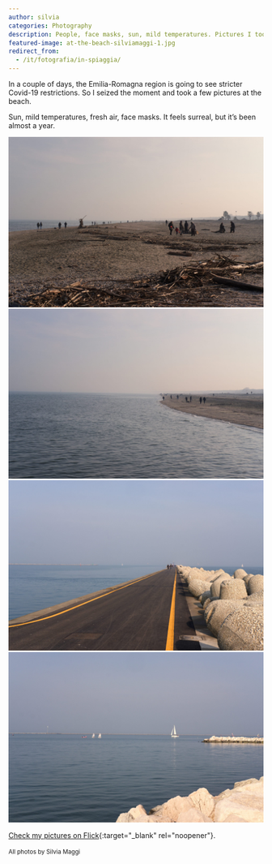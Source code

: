 ```yaml
---
author: silvia
categories: Photography
description: People, face masks, sun, mild temperatures. Pictures I took today at the beach in Marina di Ravenna.
featured-image: at-the-beach-silviamaggi-1.jpg
redirect_from:
  - /it/fotografia/in-spiaggia/
---
```

In a couple of days, the Emilia-Romagna region is going to see stricter Covid-19 restrictions. So I seized the moment and took a few pictures at the beach.

<!--more-->

Sun, mild temperatures, fresh air, face masks. It feels surreal, but it’s been almost a year.

![At the beach](/assets/images/at-the-beach-silviamaggi-2.jpeg)
![At the beach](/assets/images/at-the-beach-silviamaggi-3.jpeg)
![Diga foranea sud](/assets/images/at-the-beach-silviamaggi-4.jpeg)
![Learning to sail](/assets/images/at-the-beach-silviamaggi-5.jpeg)

[Check my pictures on Flick](https://www.flickr.com/photos/silvia-m/){:target="_blank" rel="noopener"}.

<small>All photos by Silvia Maggi</small>